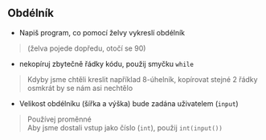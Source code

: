 ## Obdélník

- Napiš program, co pomocí želvy vykreslí obdélník
> (želva pojede dopředu, otočí se 90)

- nekopíruj zbytečně řádky kódu, použij smyčku `while`
> Kdyby jsme chtěli kreslit například 8-úhelník, kopírovat stejné 2 řádky osmkrát by se nám asi nechtělo


- Velikost obdélníku (šířka a výška) bude zadána uživatelem (`input`)
> Používej proměnné
\
> Aby jsme dostali vstup jako číslo (`int`), použij `int(input())`